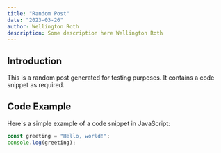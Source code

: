 ```yaml
---
title: "Random Post"
date: "2023-03-26"
author: Wellington Roth
description: Some description here Wellington Roth
---
```


## Introduction

This is a random post generated for testing purposes. It contains a code snippet as required.

## Code Example

Here's a simple example of a code snippet in JavaScript:

```javascript
const greeting = "Hello, world!";
console.log(greeting);